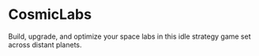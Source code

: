 # CosmicLabs
Build, upgrade, and optimize your space labs in this idle strategy game set across distant planets.
